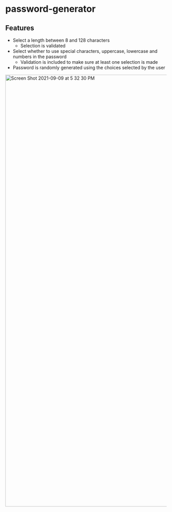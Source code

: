 # password-generator

## Features
- Select a length between 8 and 128 characters
    - Selection is validated
- Select whether to use special characters, uppercase, lowercase and numbers in the password
    - Validation is included to make sure at least one selection is made
- Password is randomly generated using the choices selected by the user

<img width="1344" alt="Screen Shot 2021-09-09 at 5 32 30 PM" src="https://user-images.githubusercontent.com/88343948/132765532-b9ae5aa0-9fa1-4a4e-a960-501f18ea9ef0.png">


